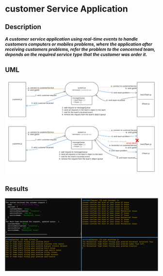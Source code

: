 # customer Service Application

## Description

##### A customer service application using real-time events to handle customers computers or mobiles problems, where the application after receiving customers problems, refer the problem to the concerned team, depends on the required service type that the customer was order it. 

## UML

![uml](./UMLs.png)

## Results

![results](./Test-Project.PNG)
